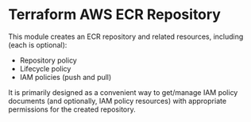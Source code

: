 # Terraform AWS ECR Repository

This module creates an ECR repository and related resources, including (each is optional):
- Repository policy
- Lifecycle policy
- IAM policies (push and pull)

It is primarily designed as a convenient way to get/manage IAM policy documents (and optionally, IAM policy resources) with appropriate permissions for the created repository.